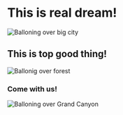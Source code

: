 # This is real dream!
![Balloning over big city](https://res.cloudinary.com/twenty20/private_images/t_watermark-criss-cross-10/v1542408256000/photosp/1ce81274-a884-4360-b02e-2f1cc8d095a4/stock-photo-city-cityscape-fun-malaysia-balloon-entertainment-amusement-weekend-putrajaya-1ce81274-a884-4360-b02e-2f1cc8d095a4.jpg)
## This is top good thing!
![Ballonig over 
forest](https://egmont.tours/wp-content/uploads/2018/08/Balloon-ride-in-Bled.jpg)
### Come with us!
![Balloning over Grand Canyon](https://image.shutterstock.com/image-photo/panoramic-view-unusual-rocky-landscape-260nw-1445073500.jpg])

